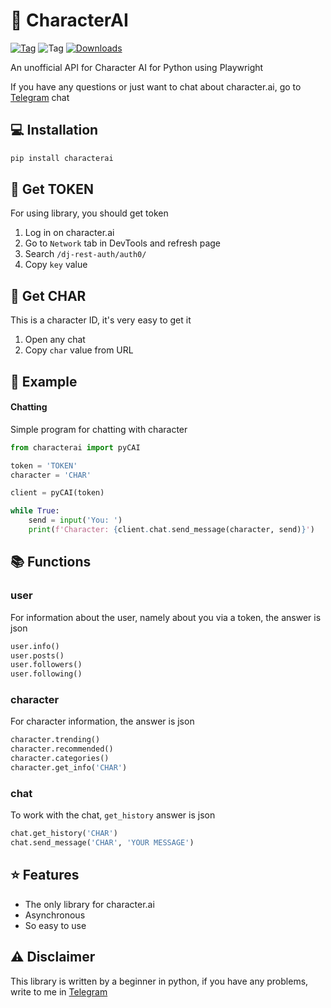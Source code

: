 # 💬 CharacterAI
[![Tag](https://img.shields.io/badge/chat-telegram-blue?style=flat&logo=Telegram)](https://t.me/characterapi)
![Tag](https://img.shields.io/github/license/kramcat/CharacterAI)
[![Downloads](https://static.pepy.tech/badge/characterai/month)](https://pepy.tech/project/characterai)

An unofficial API for Character AI for Python using Playwright

If you have any questions or just want to chat about character.ai, go to [Telegram](https://t.me/characterapi) chat

## 💻 Installation
```bash
pip install characterai
```

## 🔐 Get TOKEN
For using library, you should get token
1. Log in on character.ai
2. Go to `Network` tab in DevTools and refresh page
3. Search `/dj-rest-auth/auth0/`
4. Copy `key` value

## 🔐 Get CHAR
This is a character ID, it's very easy to get it
1. Open any chat
2. Copy `char` value from URL

## 📙 Example
#### Chatting
Simple program for chatting with character
```Python
from characterai import pyCAI

token = 'TOKEN'
character = 'CHAR'

client = pyCAI(token)

while True:
    send = input('You: ')
    print(f'Character: {client.chat.send_message(character, send)}')
```

## 📚 Functions
### user
For information about the user, namely about you via a token, the answer is json
```python
user.info()
user.posts()
user.followers()
user.following()
```
### character
For character information, the answer is json
```python
character.trending()
character.recommended()
character.categories()
character.get_info('CHAR')
```
### chat
To work with the chat, `get_history` answer is json
```python
chat.get_history('CHAR')
chat.send_message('CHAR', 'YOUR MESSAGE')
```

## ⭐️ Features
- The only library for character.ai
- Asynchronous
- So easy to use

## ⚠️ Disclaimer
This library is written by a beginner in python, if you have any problems, write to me in [Telegram](https://t.me/kramcat)

